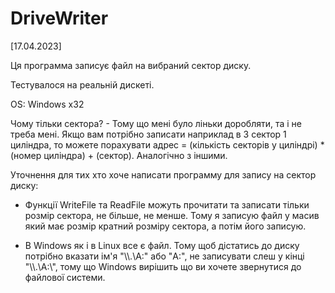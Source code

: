# DriveWriter
[17.04.2023]

Ця программа записує файл на вибраний сектор диску.

Тестувалося на реальній дискеті.

OS: Windows x32

Чому тільки сектора? - Тому що мені було ліньки доробляти, та і не треба мені. Якщо вам потрібно записати наприклад в 3 сектор 1 циліндра, то можете порахувати адрес = (кількість секторів у циліндрі) * (номер циліндра) + (сектор). Аналогічно з іншими.

Уточнення для тих хто хоче написати программу для запису на сектор диску:
* Функції WriteFile та ReadFile можуть прочитати та записати тільки розмір сектора, не більше, не менше. Тому я записую файл у масив який має розмір кратний розміру сектора, а потім його записую.

* В Windows як і в Linux все є файл. Тому щоб дістатись до диску потрібно вказати ім'я "\\\\.\\A:" або "A:", не записувати слеш  у кінці "\\\\.\A:\\", тому що Windows вирішить що ви хочете звернутися до файлової системи.
